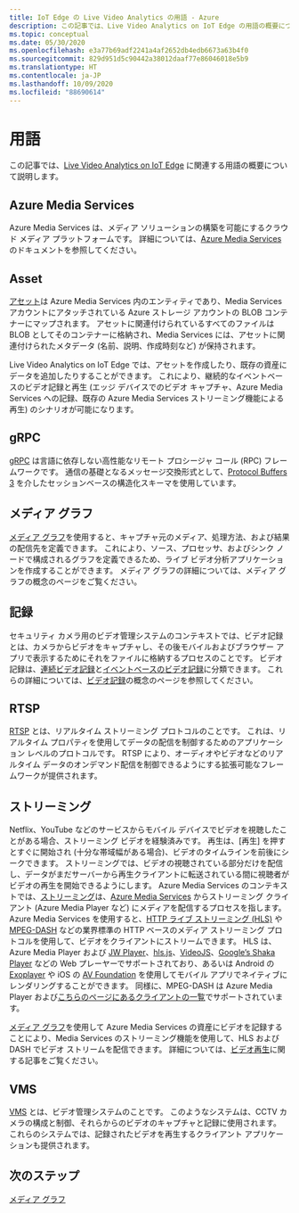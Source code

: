 ```yaml
---
title: IoT Edge の Live Video Analytics の用語 - Azure
description: この記事では、Live Video Analytics on IoT Edge の用語の概要について説明します。
ms.topic: conceptual
ms.date: 05/30/2020
ms.openlocfilehash: e3a77b69adf2241a4af2652db4edb6673a63b4f0
ms.sourcegitcommit: 829d951d5c90442a38012daaf77e86046018e5b9
ms.translationtype: HT
ms.contentlocale: ja-JP
ms.lasthandoff: 10/09/2020
ms.locfileid: "88690614"
---
```

# <a name="terminology"></a>用語

この記事では、[Live Video Analytics on IoT Edge](overview.md) に関連する用語の概要について説明します。

## <a name="azure-media-services"></a>Azure Media Services

Azure Media Services は、メディア ソリューションの構築を可能にするクラウド メディア プラットフォームです。 詳細については、[Azure Media Services](../latest/media-services-overview.md) のドキュメントを参照してください。

## <a name="asset"></a>Asset

[アセット](../latest/assets-concept.md)は Azure Media Services 内のエンティティであり、Media Services アカウントにアタッチされている Azure ストレージ アカウントの BLOB コンテナーにマップされます。 アセットに関連付けられているすべてのファイルは BLOB としてそのコンテナーに格納され、Media Services には、アセットに関連付けられたメタデータ (名前、説明、作成時刻など) が保持されます。

Live Video Analytics on IoT Edge では、アセットを作成したり、既存の資産にデータを追加したりすることができます。 これにより、継続的なイベントベースのビデオ記録と再生 (エッジ デバイスでのビデオ キャプチャ、Azure Media Services への記録、既存の Azure Media Services ストリーミング機能による再生) のシナリオが可能になります。

## <a name="grpc"></a>gRPC

[gRPC](https://grpc.io/docs/guides/) は言語に依存しない高性能なリモート プロシージャ コール (RPC) フレームワークです。 通信の基礎となるメッセージ交換形式として、[Protocol Buffers 3](https://developers.google.com/protocol-buffers/docs/proto3) を介したセッションベースの構造化スキーマを使用しています。

## <a name="media-graph"></a>メディア グラフ

[メディア グラフ](media-graph-concept.md)を使用すると、キャプチャ元のメディア、処理方法、および結果の配信先を定義できます。 これにより、ソース、プロセッサ、およびシンク ノードで構成されるグラフを定義できるため、ライブ ビデオ分析アプリケーションを作成することができます。 メディア グラフの詳細については、メディア グラフの概念のページをご覧ください。

## <a name="recording"></a>記録

セキュリティ カメラ用のビデオ管理システムのコンテキストでは、ビデオ記録とは、カメラからビデオをキャプチャし、その後モバイルおよびブラウザー アプリで表示するためにそれをファイルに格納するプロセスのことです。 ビデオ記録は、[連続ビデオ記録](continuous-video-recording-concept.md)と[イベントベースのビデオ記録](event-based-video-recording-concept.md)に分類できます。 これらの詳細については、[ビデオ記録](video-recording-concept.md)の概念のページを参照してください。

## <a name="rtsp"></a>RTSP

[RTSP](https://tools.ietf.org/html/rfc2326) とは、リアルタイム ストリーミング プロトコルのことです。 これは、リアルタイム プロパティを使用してデータの配信を制御するためのアプリケーション レベルのプロトコルです。 RTSP により、オーディオやビデオなどのリアルタイム データのオンデマンド配信を制御できるようにする拡張可能なフレームワークが提供されます。 

## <a name="streaming"></a>ストリーミング

Netflix、YouTube などのサービスからモバイル デバイスでビデオを視聴したことがある場合、ストリーミング ビデオを経験済みです。 再生は、[再生] を押すとすぐに開始され (十分な帯域幅がある場合)、ビデオのタイムラインを前後にシークできます。 ストリーミングでは、ビデオの視聴されている部分だけを配信し、データがまだサーバーから再生クライアントに転送されている間に視聴者がビデオの再生を開始できるようにします。 Azure Media Services のコンテキストでは、[ストリーミング](https://en.wikipedia.org/wiki/Streaming_media)は、[Azure Media Services](../azure-media-player/azure-media-player-overview.md) からストリーミング クライアント (Azure Media Player など) にメディアを配信するプロセスを指します。 Azure Media Services を使用すると、[HTTP ライブ ストリーミング (HLS)](https://developer.apple.com/streaming/) や [MPEG-DASH](https://dashif.org/about/) などの業界標準の HTTP ベースのメディア ストリーミング プロトコルを使用して、ビデオをクライアントにストリームできます。 HLS は、Azure Media Player および [JW Player](https://www.jwplayer.com/)、[hls.js](https://github.com/video-dev/hls.js/)、[VideoJS](https://videojs.com/)、[Google’s Shaka Player](https://github.com/google/shaka-player) などの Web プレーヤーでサポートされており、あるいは Android の [Exoplayer](https://github.com/google/ExoPlayer) や iOS の [AV Foundation](https://developer.apple.com/av-foundation/) を使用してモバイル アプリでネイティブにレンダリングすることができます。 同様に、MPEG-DASH は Azure Media Player および[こちらのページにあるクライアントの一覧](https://dashif.org/clients/)でサポートされています。 

[メディア グラフ](#media-graph)を使用して Azure Media Services の資産にビデオを記録することにより、Media Services のストリーミング機能を使用して、HLS および DASH でビデオ ストリームを配信できます。 詳細については、[ビデオ再生](video-playback-concept.md)に関する記事をご覧ください。

## <a name="vms"></a>VMS

[VMS](https://en.wikipedia.org/wiki/Video_management_system) とは、ビデオ管理システムのことです。 このようなシステムは、CCTV カメラの構成と制御、それらからのビデオのキャプチャと記録に使用されます。 これらのシステムでは、記録されたビデオを再生するクライアント アプリケーションも提供されます。

## <a name="next-steps"></a>次のステップ

[メディア グラフ](media-graph-concept.md)
